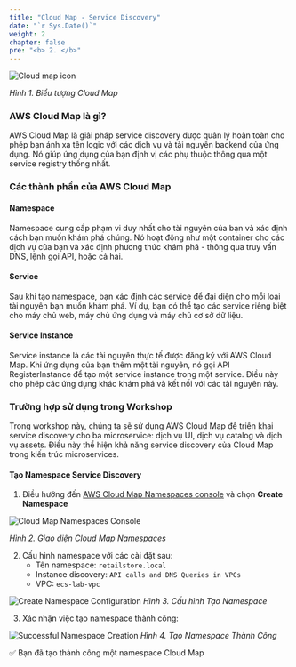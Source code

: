 ```yaml
---
title: "Cloud Map - Service Discovery"
date: "`r Sys.Date()`"
weight: 2
chapter: false
pre: "<b> 2. </b>"
---
```


![Cloud map icon](/images/3-service-connect/image.png?width=10pc)

*Hình 1. Biểu tượng Cloud Map*

### AWS Cloud Map là gì?

AWS Cloud Map là giải pháp service discovery được quản lý hoàn toàn cho phép bạn ánh xạ tên logic với các dịch vụ và tài nguyên backend của ứng dụng. Nó giúp ứng dụng của bạn định vị các phụ thuộc thông qua một service registry thống nhất.

### Các thành phần của AWS Cloud Map

#### Namespace

Namespace cung cấp phạm vi duy nhất cho tài nguyên của bạn và xác định cách bạn muốn khám phá chúng. Nó hoạt động như một container cho các dịch vụ của bạn và xác định phương thức khám phá - thông qua truy vấn DNS, lệnh gọi API, hoặc cả hai.

#### Service 

Sau khi tạo namespace, bạn xác định các service để đại diện cho mỗi loại tài nguyên bạn muốn khám phá. Ví dụ, bạn có thể tạo các service riêng biệt cho máy chủ web, máy chủ ứng dụng và máy chủ cơ sở dữ liệu.

#### Service Instance

Service instance là các tài nguyên thực tế được đăng ký với AWS Cloud Map. Khi ứng dụng của bạn thêm một tài nguyên, nó gọi API RegisterInstance để tạo một service instance trong một service. Điều này cho phép các ứng dụng khác khám phá và kết nối với các tài nguyên này.

### Trường hợp sử dụng trong Workshop

Trong workshop này, chúng ta sẽ sử dụng AWS Cloud Map để triển khai service discovery cho ba microservice: dịch vụ UI, dịch vụ catalog và dịch vụ assets. Điều này thể hiện khả năng service discovery của Cloud Map trong kiến trúc microservices.

#### Tạo Namespace Service Discovery

1. Điều hướng đến [AWS Cloud Map Namespaces console](https://console.aws.amazon.com/cloudmap/home/namespaces) và chọn **Create Namespace**

![Cloud Map Namespaces Console](/images/1-prerequisites/2-service-discovery/image.png)

*Hình 2. Giao diện Cloud Map Namespaces*

2. Cấu hình namespace với các cài đặt sau:
   - Tên namespace: `retailstore.local`
   - Instance discovery: `API calls and DNS Queries in VPCs`
   - VPC: `ecs-lab-vpc`

![Create Namespace Configuration](/images/1-prerequisites/2-service-discovery/image-1.png)
*Hình 3. Cấu hình Tạo Namespace*

3. Xác nhận việc tạo namespace thành công:

![Successful Namespace Creation](/images/1-prerequisites/2-service-discovery/image-2.png)
*Hình 4. Tạo Namespace Thành Công*

✅ Bạn đã tạo thành công một namespace Cloud Map